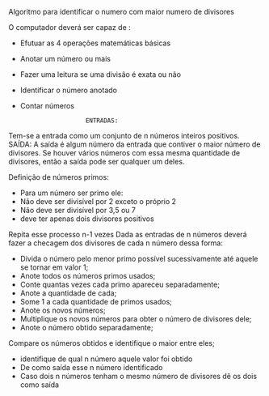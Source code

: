 Algoritmo para identificar o numero com maior numero de divisores

  O computador deverá ser capaz de :
- Efutuar as 4 operações matemáticas básicas
- Anotar um número ou mais
- Fazer uma leitura se uma divisão é exata ou não
- Identificar o número anotado
- Contar números

                        ENTRADAS:
Tem-se a entrada como um conjunto de n números inteiros positivos.
                         SAÍDA:
A saída é algum número da entrada que contiver o maior número de divisores.
Se houver vários números com essa mesma quantidade de divisores, então a saída pode ser qualquer um deles.


Definição de números primos:

- Para um número ser primo ele:
- Não deve ser divisível por 2 exceto o próprio 2
- Não deve ser divisível por 3,5 ou 7
- deve ter apenas dois divisores positivos 

Repita esse processo n-1 vezes
Dada as entradas de n números deverá fazer a checagem dos divisores de cada n número dessa forma:
- Divida o número pelo menor primo possível sucessivamente até aquele se tornar em valor 1;
- Anote todos os números primos usados;
- Conte quantas vezes cada primo apareceu separadamente;
- Anote a quantidade de cada;
- Some 1 a cada quantidade de primos usados;
- Anote os novos números;
- Multiplique os novos números para obter o número de divisores dele;
- Anote o número obtido separadamente;

Compare os números obtidos e identifique o maior entre eles;
- identifique de qual n número aquele valor foi obtido
- De como saída esse n número identificado
- Caso dois n números tenham o mesmo número de divisores dê os dois como saída





